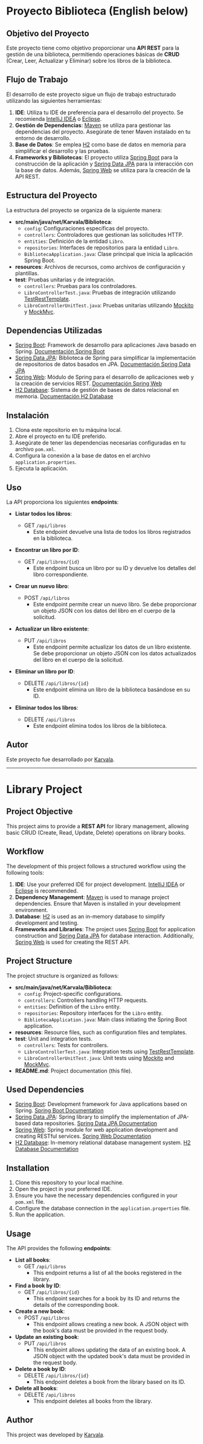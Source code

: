 # Proyecto Biblioteca (English below)

## Objetivo del Proyecto
Este proyecto tiene como objetivo proporcionar una **API REST** para la gestión de una biblioteca, permitiendo operaciones básicas de **CRUD** (Crear, Leer, Actualizar y Eliminar) sobre los libros de la biblioteca.

## Flujo de Trabajo
El desarrollo de este proyecto sigue un flujo de trabajo estructurado utilizando las siguientes herramientas:
1. **IDE**: Utiliza tu IDE de preferencia para el desarrollo del proyecto. Se recomienda [IntelliJ IDEA](https://www.jetbrains.com/idea/) o [Eclipse](https://www.eclipse.org/).
2. **Gestión de Dependencias**: [Maven](https://maven.apache.org/) se utiliza para gestionar las dependencias del proyecto. Asegúrate de tener Maven instalado en tu entorno de desarrollo.
3. **Base de Datos**: Se emplea [H2](https://www.h2database.com/html/main.html) como base de datos en memoria para simplificar el desarrollo y las pruebas.
4. **Frameworks y Bibliotecas**: El proyecto utiliza [Spring Boot](https://spring.io/projects/spring-boot) para la construcción de la aplicación y [Spring Data JPA](https://spring.io/projects/spring-data-jpa) para la interacción con la base de datos. Además, [Spring Web](https://spring.io/projects/spring-framework) se utiliza para la creación de la API REST.

## Estructura del Proyecto
La estructura del proyecto se organiza de la siguiente manera:
- **src/main/java/net/Karvala/Biblioteca**:
  - `config`: Configuraciones específicas del proyecto.
  - `controllers`: Controladores que gestionan las solicitudes HTTP.
  - `entities`: Definición de la entidad `Libro`.
  - `repositories`: Interfaces de repositorios para la entidad `Libro`.
  - `BibliotecaApplication.java`: Clase principal que inicia la aplicación Spring Boot.
- **resources**: Archivos de recursos, como archivos de configuración y plantillas.
- **test**: Pruebas unitarias y de integración.
  - `controllers`: Pruebas para los controladores.
  - `LibroControllerTest.java`: Pruebas de integración utilizando [TestRestTemplate](https://docs.spring.io/spring-boot/docs/current/api/org/springframework/boot/test/web/client/TestRestTemplate.html).
  - `LibroControllerUnitTest.java`: Pruebas unitarias utilizando [Mockito](https://site.mockito.org/) y [MockMvc](https://docs.spring.io/spring-security/site/docs/current/reference/html5/#testing-mockmvc).

## Dependencias Utilizadas
- [Spring Boot](https://spring.io/projects/spring-boot): Framework de desarrollo para aplicaciones Java basado en Spring. [Documentación Spring Boot](https://docs.spring.io/spring-boot/docs/current/reference/html/index.html)
- [Spring Data JPA](https://spring.io/projects/spring-data-jpa): Biblioteca de Spring para simplificar la implementación de repositorios de datos basados en JPA. [Documentación Spring Data JPA](https://docs.spring.io/spring-data/jpa/docs/current/reference/html/#reference)
- [Spring Web](https://spring.io/projects/spring-framework): Módulo de Spring para el desarrollo de aplicaciones web y la creación de servicios REST. [Documentación Spring Web](https://docs.spring.io/spring-framework/docs/current/reference/html/web.html)
- [H2 Database](https://www.h2database.com/html/main.html): Sistema de gestión de bases de datos relacional en memoria. [Documentación H2 Database](https://www.h2database.com/html/documentation.html)

## Instalación
1. Clona este repositorio en tu máquina local.
2. Abre el proyecto en tu IDE preferido.
3. Asegúrate de tener las dependencias necesarias configuradas en tu archivo `pom.xml`.
4. Configura la conexión a la base de datos en el archivo `application.properties`.
5. Ejecuta la aplicación.

## Uso
La API proporciona los siguientes **endpoints**:

- **Listar todos los libros**:
  - GET `/api/libros`
    - Este endpoint devuelve una lista de todos los libros registrados en la biblioteca.

- **Encontrar un libro por ID**:
  - GET `/api/libros/{id}`
    - Este endpoint busca un libro por su ID y devuelve los detalles del libro correspondiente.

- **Crear un nuevo libro**:
  - POST `/api/libros`
    - Este endpoint permite crear un nuevo libro. Se debe proporcionar un objeto JSON con los datos del libro en el cuerpo de la solicitud.

- **Actualizar un libro existente**:
  - PUT `/api/libros`
    - Este endpoint permite actualizar los datos de un libro existente. Se debe proporcionar un objeto JSON con los datos actualizados del libro en el cuerpo de la solicitud.

- **Eliminar un libro por ID**:
  - DELETE `/api/libros/{id}`
    - Este endpoint elimina un libro de la biblioteca basándose en su ID.

- **Eliminar todos los libros**:
  - DELETE `/api/libros`
    - Este endpoint elimina todos los libros de la biblioteca.

## Autor
Este proyecto fue desarrollado por [Karvala](https://github.com/KarvalaCode). 

---

# Library Project

## Project Objective
This project aims to provide a **REST API** for library management, allowing basic CRUD (Create, Read, Update, Delete) operations on library books.

## Workflow
The development of this project follows a structured workflow using the following tools:
1. **IDE**: Use your preferred IDE for project development. [IntelliJ IDEA](https://www.jetbrains.com/idea/) or [Eclipse](https://www.eclipse.org/) is recommended.
2. **Dependency Management**: [Maven](https://maven.apache.org/) is used to manage project dependencies. Ensure that Maven is installed in your development environment.
3. **Database**: [H2](https://www.h2database.com/html/main.html) is used as an in-memory database to simplify development and testing.
4. **Frameworks and Libraries**: The project uses [Spring Boot](https://spring.io/projects/spring-boot) for application construction and [Spring Data JPA](https://spring.io/projects/spring-data-jpa) for database interaction. Additionally, [Spring Web](https://spring.io/projects/spring-framework) is used for creating the REST API.

## Project Structure
The project structure is organized as follows:
- **src/main/java/net/Karvala/Biblioteca**:
  - `config`: Project-specific configurations.
  - `controllers`: Controllers handling HTTP requests.
  - `entities`: Definition of the `Libro` entity.
  - `repositories`: Repository interfaces for the `Libro` entity.
  - `BibliotecaApplication.java`: Main class initiating the Spring Boot application.
- **resources**: Resource files, such as configuration files and templates.
- **test**: Unit and integration tests.
  - `controllers`: Tests for controllers.
  - `LibroControllerTest.java`: Integration tests using [TestRestTemplate](https://docs.spring.io/spring-boot/docs/current/api/org/springframework/boot/test/web/client/TestRestTemplate.html).
  - `LibroControllerUnitTest.java`: Unit tests using [Mockito](https://site.mockito.org/) and [MockMvc](https://docs.spring.io/spring-security/site/docs/current/reference/html5/#testing-mockmvc).
- **README.md**: Project documentation (this file).

## Used Dependencies
- [Spring Boot](https://spring.io/projects/spring-boot): Development framework for Java applications based on Spring. [Spring Boot Documentation](https://docs.spring.io/spring-boot/docs/current/reference/html/index.html)
- [Spring Data JPA](https://spring.io/projects/spring-data-jpa): Spring library to simplify the implementation of JPA-based data repositories. [Spring Data JPA Documentation](https://docs.spring.io/spring-data/jpa/docs/current/reference/html/#reference)
- [Spring Web](https://spring.io/projects/spring-framework): Spring module for web application development and creating RESTful services. [Spring Web Documentation](https://docs.spring.io/spring-framework/docs/current/reference/html/web.html)
- [H2 Database](https://www.h2database.com/html/main.html): In-memory relational database management system. [H2 Database Documentation](https://www.h2database.com/html/documentation.html)

## Installation
1. Clone this repository to your local machine.
2. Open the project in your preferred IDE.
3. Ensure you have the necessary dependencies configured in your `pom.xml` file.
4. Configure the database connection in the `application.properties` file.
5. Run the application.

## Usage
The API provides the following **endpoints**:
- **List all books**:
  - GET `/api/libros`
    - This endpoint returns a list of all the books registered in the library.
- **Find a book by ID**:
  - GET `/api/libros/{id}`
    - This endpoint searches for a book by its ID and returns the details of the corresponding book.
- **Create a new book**:
  - POST `/api/libros`
    - This endpoint allows creating a new book. A JSON object with the book's data must be provided in the request body.
- **Update an existing book**:
  - PUT `/api/libros`
    - This endpoint allows updating the data of an existing book. A JSON object with the updated book's data must be provided in the request body.
- **Delete a book by ID**:
  - DELETE `/api/libros/{id}`
    - This endpoint deletes a book from the library based on its ID.
- **Delete all books**:
  - DELETE `/api/libros`
    - This endpoint deletes all books from the library.

## Author
This project was developed by [Karvala](https://github.com/KarvalaCode).
